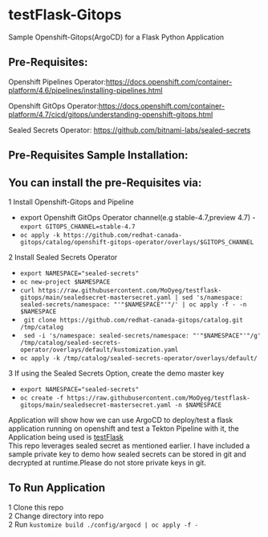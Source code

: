 # testFlask-Gitops
Sample Openshift-Gitops(ArgoCD) for a Flask Python Application<br/>

## Pre-Requisites:<br/> 
Openshift Pipelines Operator:https://docs.openshift.com/container-platform/4.6/pipelines/installing-pipelines.html<br/>

Openshift GitOps Operator:https://docs.openshift.com/container-platform/4.7/cicd/gitops/understanding-openshift-gitops.html<br/>

Sealed Secrets Operator: https://github.com/bitnami-labs/sealed-secrets<br/>

## Pre-Requisites Sample Installation: <br/>
## You can install the pre-Requisites via:<br/>
1 Install Openshift-Gitops and Pipeline<br/>
  - export Openshift GitOps Operator channel(e.g stable-4.7,preview 4.7) -<br/> ```export GITOPS_CHANNEL=stable-4.7```<br/>
  - ```oc apply -k https://github.com/redhat-canada-gitops/catalog/openshift-gitops-operator/overlays/$GITOPS_CHANNEL```

2 Install Sealed Secrets Operator<br/>
  - ```export NAMESPACE="sealed-secrets"```<br/>
  - ```oc new-project $NAMESPACE```<br/>
  - ```curl https://raw.githubusercontent.com/MoOyeg/testflask-gitops/main/sealedsecret-mastersecret.yaml | sed 's/namespace: sealed-secrets/namespace: "'"$NAMESPACE"'"/' | oc apply -f - -n $NAMESPACE```
  - ``` git clone https://github.com/redhat-canada-gitops/catalog.git /tmp/catalog```
  - ``` sed -i 's/namespace: sealed-secrets/namespace: "'"$NAMESPACE"'"/g' /tmp/catalog/sealed-secrets-operator/overlays/default/kustomization.yaml```
  - ```oc apply -k /tmp/catalog/sealed-secrets-operator/overlays/default/```<br/>
  
3 If using the Sealed Secrets Option, create the demo master key<br/>
  - ```export NAMESPACE="sealed-secrets"```<br/>
  - ```oc create -f https://raw.githubusercontent.com/MoOyeg/testflask-gitops/main/sealedsecret-mastersecret.yaml -n $NAMESPACE```<br/>


Application will show how we can use ArgoCD to deploy/test a flask application running on openshift and test a Tekton Pipeline with it, the Application being used is [testFlask](https://github.com/MoOyeg/testFlask.git)<br/>
This repo leverages sealed secret as mentioned earlier. I have included a sample private key to demo how sealed secrets can be stored in git and decrypted at runtime.Please do not store private keys in git.<br/>

## To Run Application
1 Clone this repo<br/>
2 Change directory into repo<br/>
2 Run ```kustomize build ./config/argocd | oc apply -f -```<br/>



